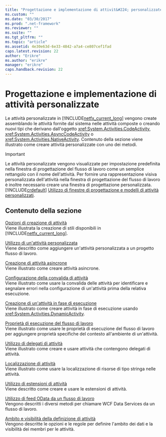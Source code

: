 ```yaml
---
title: "Progettazione e implementazione di attivit&#224; personalizzate | Microsoft Docs"
ms.custom: ""
ms.date: "03/30/2017"
ms.prod: ".net-framework"
ms.reviewer: ""
ms.suite: ""
ms.tgt_pltfrm: ""
ms.topic: "article"
ms.assetid: 4e30e63d-6e33-4842-a7a4-ce807cef1fad
caps.latest.revision: 22
author: "Erikre"
ms.author: "erikre"
manager: "erikre"
caps.handback.revision: 22
---
```

# Progettazione e implementazione di attivit&#224; personalizzate
Le attività personalizzate in [!INCLUDE[netfx_current_long](../../../includes/netfx-current-long-md.md)] vengono create assemblando le attività fornite dal sistema nelle attività composte o creando nuovi tipi che derivano dall'oggetto <xref:System.Activities.CodeActivity>, <xref:System.Activities.AsyncCodeActivity> o <xref:System.Activities.NativeActivity>.  Contenuto della sezione viene illustrato come creare attività personalizzate con uno dei metodi.  
  
> [!IMPORTANT]
>  Le attività personalizzate vengono visualizzate per impostazione predefinita nella finestra di progettazione del flusso di lavoro come un semplice rettangolo con il nome dell'attività.  Per fornire una rappresentazione visiva personalizzata dell'attività nella finestra di progettazione del flusso di lavoro è inoltre necessario creare una finestra di progettazione personalizzata.  [!INCLUDE[crdefault](../../../includes/crdefault-md.md)] [Utilizzo di finestre di progettazione e modelli di attività personalizzati](../../../docs/framework/windows-workflow-foundation//using-custom-activity-designers-and-templates.md).  
  
## Contenuto della sezione  
 [Opzioni di creazione di attività](../../../docs/framework/windows-workflow-foundation//activity-authoring-options-in-wf.md)  
 Viene illustrata la creazione di stili disponibili in [!INCLUDE[netfx_current_long](../../../includes/netfx-current-long-md.md)].  
  
 [Utilizzo di un'attività personalizzata](../../../docs/framework/windows-workflow-foundation//using-a-custom-activity.md)  
 Viene descritto come aggiungere un'attività personalizzata a un progetto flusso di lavoro.  
  
 [Creazione di attività asincrone](../../../docs/framework/windows-workflow-foundation//creating-asynchronous-activities-in-wf.md)  
 Viene illustrato come creare attività asincrone.  
  
 [Configurazione della convalida di attività](../../../docs/framework/windows-workflow-foundation//configuring-activity-validation.md)  
 Viene illustrato come usare la convalida delle attività per identificare e segnalare errori nella configurazione di un'attività prima della relativa esecuzione.  
  
 [Creazione di un'attività in fase di esecuzione](../../../docs/framework/windows-workflow-foundation//creating-an-activity-at-runtime-with-dynamicactivity.md)  
 Viene illustrato come creare attività in fase di esecuzione usando <xref:System.Activities.DynamicActivity>.  
  
 [Proprietà di esecuzione del flusso di lavoro](../../../docs/framework/windows-workflow-foundation//workflow-execution-properties.md)  
 Viene illustrato come usare le proprietà di esecuzione del flusso di lavoro per aggiungere proprietà specifiche del contesto all'ambiente di un'attività.  
  
 [Utilizzo di delegati di attività](../../../docs/framework/windows-workflow-foundation//using-activity-delegates.md)  
 Viene illustrato come creare e usare attività che contengono delegati di attività.  
  
 [Localizzazione di attività](../../../docs/framework/windows-workflow-foundation//activity-localization.md)  
 Viene illustrato come usare la localizzazione di risorse di tipo stringa nelle attività.  
  
 [Utilizzo di estensioni di attività](../../../docs/framework/windows-workflow-foundation//using-activity-extensions.md)  
 Viene descritto come creare e usare le estensioni di attività.  
  
 [Utilizzo di feed OData da un flusso di lavoro](../../../docs/framework/windows-workflow-foundation//consuming-odata-feeds-from-a-workflow.md)  
 Vengono descritti i diversi metodi per chiamare WCF Data Services da un flusso di lavoro.  
  
 [Ambito e visibilità della definizione di attività](../../../docs/framework/windows-workflow-foundation//activity-definition-scoping-and-visibility.md)  
 Vengono descritte le opzioni e le regole per definire l'ambito dei dati e la visibilità dei membri per le attività.